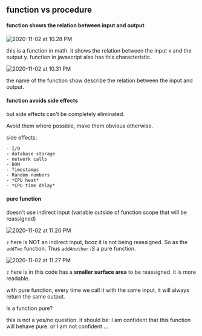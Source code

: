 ## function vs procedure



#### function shows the relation between input and output

![2020-11-02 at 10.28 PM](https://tva1.sinaimg.cn/large/0081Kckwgy1gkb76tw8s4j30d60ahq4u.jpg)

this is a function in math. it shows the relation between the input x and the output y. function in javascript also has this characteristic.

![2020-11-02 at 10.31 PM](https://tva1.sinaimg.cn/large/0081Kckwgy1gkb79toxy3j30fg06ztbq.jpg)

the name of the function show describe the relation between the input and output.



#### function avoids side effects

but side effects can't be completely eliminated. 

Avoid them where possible, make them obvious otherwise.

side effects:

	- I/O
	- database storage
	- network calls
	- DOM
	- Timestamps
	- Random numbers
	- *CPU heat*
	- *CPU time delay*



#### pure function

doesn't use indirect input (variable outside of function scope that will be reassigned)

![2020-11-02 at 11.20 PM](https://tva1.sinaimg.cn/large/0081Kckwgy1gkb8ph91lsj30dy09y77r.jpg)

`z` here is NOT an indirect input, bcoz it is not being reassigned. So as the `addTwo` function. Thus `addAnother` *IS* a pure function. 

![2020-11-02 at 11.27 PM](https://tva1.sinaimg.cn/large/0081Kckwgy1gkb8xwipbwj30fc06vgoe.jpg)

  `z` here is in this code has a **smaller surface area** to be reassigned. it is more readable.

with pure function, every time we call it with the same input, it will always return the same output.



Is a function pure? 

this is not a yes/no question. it should be: I am confident that this function will behave pure. or I am not confident ...



